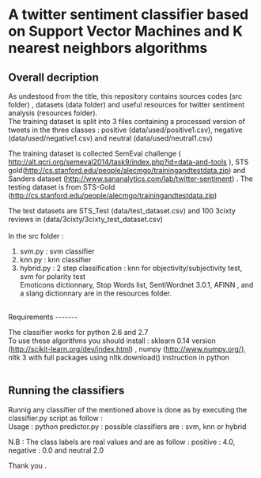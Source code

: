 # A twitter sentiment classifier based on Support Vector Machines and K nearest neighbors algorithms
Overall decription
-------
As undestood from the title, this repository contains sources codes (src folder) , datasets (data folder) and useful resources for twitter sentiment analysis (resources folder).<br />
The training dataset is split into 3 files containing a processed version of tweets in the three classes : positive (data/used/positive1.csv), negative (data/used/negative1.csv) and neutral (data/used/neutral1.csv) <br />

The training dataset is collected SemEval challenge ( http://alt.qcri.org/semeval2014/task9/index.php?id=data-and-tools ), STS gold(http://cs.stanford.edu/people/alecmgo/trainingandtestdata.zip)  and Sanders dataset (http://www.sananalytics.com/lab/twitter-sentiment) . The testing dataset is from STS-Gold (http://cs.stanford.edu/people/alecmgo/trainingandtestdata.zip) <br />

The test datasets are STS_Test (data/test_dataset.csv) and 100 3cixty reviews in (data/3cixty/3cixty_test_dataset.csv) <br />  
In the src folder :<br />
1) svm.py : svm classifier <br />
2) knn.py : knn classifier <br />
3) hybrid.py : 2 step classification : knn for objectivity/subjectivity test, svm for polarity test <br />
Emoticons dictionnary, Stop Words list, SentiWordnet 3.0.1, AFINN , and a slang dictionnary are in the resources folder.<br />
<br />
Requirements
-------

The classifier works for python 2.6 and 2.7 <br />
To use these algorithms you should install : sklearn 0.14 version (http://scikit-learn.org/dev/index.html) , numpy (http://www.numpy.org/), nltk 3 with full packages using nltk.download() instruction in python <br />
<br />

Running the classifiers
-------
Runnig any classifier of the mentioned above is done as by executing the classifier.py script as follow  : <br />
Usage : python predictor.py <classifier> : possible classifiers are : svm, knn or hybrid<br />

N.B : The class labels are real values and are as follow : positive : 4.0, negative : 0.0 and neutral 2.0 <br />


Thank you .  <br />

